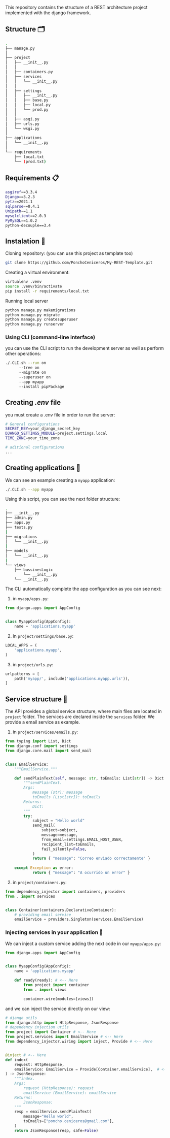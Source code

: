 [](https://github.com/PonchoCeniceros/PyAPI/blob/master/pyapi-logo.png)

This repository contains the structure of a REST architecture project implemented with the django framework. 


## Structure 🗂
```Bash
.
├── manage.py
│
├── project
│   ├── __init__.py
│   │
│   ├── containers.py
│   ├── services
│   │   └── __init__.py
│   │
│   ├── settings
│   │   ├── __init__.py
│   │   ├── base.py
│   │   ├── local.py
│   │   └── prod.py
│   │
│   ├── asgi.py
│   ├── urls.py
│   └── wsgi.py
│
├── applications
│   └── __init__.py
│
└── requirements
    ├── local.txt
    └── (prod.txt)    
```


## Requirements 📋
```Bash
asgiref==3.3.4
Django==3.2.3
pytz==2021.1
sqlparse==0.4.1
Unipath==1.1
mysqlclient==2.0.3
PyMySQL==1.0.2
python-decouple==3.4
```

## Instalation 🔧

Cloning repository: (you can use this project as template too)
```Bash
git clone https://github.com/PonchoCeniceros/My-REST-Template.git
```

Creating a virtual environment:
```Bash
virtualenv .venv
source .venv/bin/activate
pip install -r requirements/local.txt
```

Running local server
```Bash
python manage.py makemigrations
python manage.py migrate
python manage.py createsuperuser
python manage.py runserver
```

### Using __CLI__ (command-line interface)
you can use the CLI script to run the development server as well as perform other operations:

```Bash
./.CLI.sh --run on
	  --tree on  
	  --migrate on
	  --superuser on
	  --app myapp
	  --install pipPackage
```

## Creating _.env_ file
you must create a .env file in order to run the server:

```Bash
# General configurations
SECRET_KEY=your_django_secret_key
DJANGO_SETTINGS_MODULE=project.settings.local
TIME_ZONE=your_time_zone

# aditional configurations
...
```

## Creating applications 📱

We can see an example creating a ```myapp``` application:
```Bash
./.CLI.sh --app myapp
```
Using this script, you can see the next folder structure:
```Bash
.
├── __init__.py
├── admin.py
├── apps.py
├── tests.py
|
├── migrations
│   └── __init__.py
|
├── models
│   └── __init__.py
|
└── views
    ├── bussinesLogic
        └── __init__.py
    └── __init__.py

```
The CLI automatically complete the app configuration as you can see next:
1. in ```myapp/apps.py```:
```Python
from django.apps import AppConfig


class MyappConfig(AppConfig):
    name = 'applications.myapp'
```

2. in ```project/settings/base.py```:
```Python
LOCAL_APPS = (
    'applications.myapp',
)
```

3. in ```project/urls.py```:
```Python
urlpatterns = [
    path('myapp/', include('applications.myapp.urls')),
]
```

## Service structure  🤲

The API provides a global service structure, where main files are located in ```project``` folder. The services are declared inside the ```services``` folder. We provide a email service as example.
1. in ```project/services/emails.py```:
```Python
from typing import List, Dict
from django.conf import settings
from django.core.mail import send_mail


class EmailService:
    """EmailService."""

    def sendPlainText(self, message: str, toEmails: List[str]) -> Dict:
        """sendPlainText.
        Args:
            message (str): message
            toEmails (List[str]): toEmails
        Returns:
            Dict:
        """
        try:
            subject = "Hello world"
            send_mail(
                subject=subject,
                message=message,
                from_email=settings.EMAIL_HOST_USER,
                recipient_list=toEmails,
                fail_silently=False,
            )
            return { "message": "Correo enviado correctamente" }
        
	except Exception as error:
            return { "message": "A ocurrido un error" }
```

2. in ```project/containers.py```:
```Python
from dependency_injector import containers, providers
from . import services


class Container(containers.DeclarativeContainer):
    # providing email service
    emailService = providers.Singleton(services.EmailService)
```

### Injecting services in your application 💉
We can inject a custom service adding the next code in our ```myapp/apps.py```: 
```Python
from django.apps import AppConfig


class MyappConfig(AppConfig):
    name = 'applications.myapp'

    def ready(ready): # <-- Here
        from project import container
        from . import views

        container.wire(modules=[views])
```

and we can inject the service directly on our view:
```Python
# django utils
from django.http import HttpResponse, JsonResponse
# dependency injection utils
from project import Container # <-- Here
from project.services import EmailService # <-- Here
from dependency_injector.wiring import inject, Provide # <-- Here


@inject # <-- Here
def index(
    request: HttpResponse,
    emailService: EmailService = Provide[Container.emailService],  # <-- Here
) -> JsonResponse:
    """index.
    Args:
        request (HttpResponse): request
        emailService (EmailService): emailService
    Returns:
        JsonResponse:
    """
    resp = emailService.sendPlainText(
        message="Hello world",
        toEmails=["poncho.ceniceros@gmail.com"],
    )
    return JsonResponse(resp, safe=False)
```
